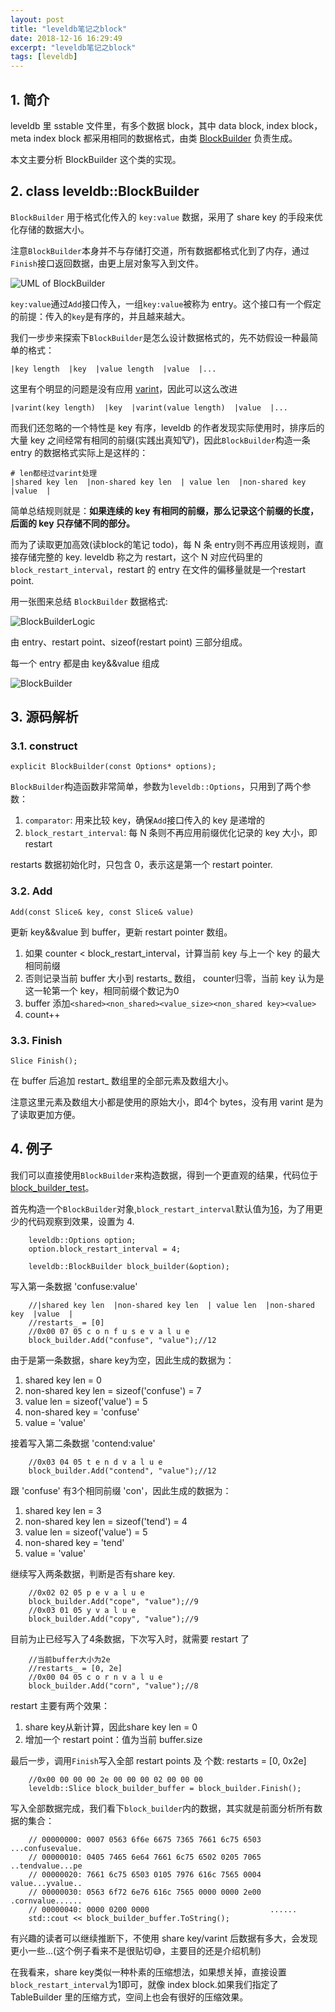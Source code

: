 ```yaml
---
layout: post
title: "leveldb笔记之block"
date: 2018-12-16 16:29:49
excerpt: "leveldb笔记之block"
tags: [leveldb]
---
```


## 1. 简介

leveldb 里 sstable 文件里，有多个数据 block，其中 data block, index block， meta index block 都采用相同的数据格式，由类 [BlockBuilder](https://github.com/yingshin/leveldb_more_annotation/blob/master/table/block_builder.h) 负责生成。

本文主要分析 BlockBuilder 这个类的实现。

## 2. class leveldb::BlockBuilder

`BlockBuilder` 用于格式化传入的 `key:value` 数据，采用了 share key 的手段来优化存储的数据大小。

注意`BlockBuilder`本身并不与存储打交道，所有数据都格式化到了内存，通过`Finish`接口返回数据，由更上层对象写入到文件。

![UML of BlockBuilder](/assets/images/leveldb/block_builder_uml.png)

`key:value`通过`Add`接口传入，一组`key:value`被称为 entry。这个接口有一个假定的前提：传入的`key`是有序的，并且越来越大。

我们一步步来探索下`BlockBuilder`是怎么设计数据格式的，先不妨假设一种最简单的格式：

```
|key length  |key  |value length  |value  |...
```

这里有个明显的问题是没有应用 [varint](https://izualzhy.cn/protobuf-encode-varint-and-zigzag)，因此可以这么改进

```
|varint(key length)  |key  |varint(value length)  |value  |...
```

而我们还忽略的一个特性是 key 有序，leveldb 的作者发现实际使用时，排序后的大量 key 之间经常有相同的前缀(实践出真知🐮)，因此`BlockBuilder`构造一条 entry 的数据格式实际上是这样的：

```
# len都经过varint处理
|shared key len  |non-shared key len  | value len  |non-shared key  |value  |
```

简单总结规则就是：**如果连续的 key 有相同的前缀，那么记录这个前缀的长度，后面的 key 只存储不同的部分。**

而为了读取更加高效(读block的笔记 todo)，每 N 条 entry则不再应用该规则，直接存储完整的 key. leveldb 称之为 restart，这个 N 对应代码里的`block_restart_interval`，restart 的 entry 在文件的偏移量就是一个restart point.

用一张图来总结 `BlockBuilder` 数据格式:

![BlockBuilderLogic](/assets/images/leveldb/block_builder_logic.png)

由 entry、restart point、sizeof(restart point) 三部分组成。

每一个 entry 都是由 key&&value 组成

![BlockBuilder](/assets/images/leveldb/block_builder.png)

## 3. 源码解析

### 3.1. construct

```
explicit BlockBuilder(const Options* options);
```

`BlockBuilder`构造函数非常简单，参数为`leveldb::Options`，只用到了两个参数：
1. `comparator`: 用来比较 key，确保`Add`接口传入的 key 是递增的  
2. `block_restart_interval`: 每 N 条则不再应用前缀优化记录的 key 大小，即 restart  

restarts 数据初始化时，只包含 0，表示这是第一个 restart pointer.

### 3.2. Add

```
Add(const Slice& key, const Slice& value)
```

更新 key&&value 到 buffer，更新 restart pointer 数组。

1. 如果 counter < block_restart_interval，计算当前 key 与上一个 key 的最大相同前缀  
2. 否则记录当前 buffer 大小到 restarts_ 数组， counter归零，当前 key 认为是这一轮第一个 key，相同前缀个数记为0  
3. buffer 添加`<shared><non_shared><value_size><non_shared key><value>`  
4. count++  

### 3.3. Finish

```
Slice Finish();
```

在 buffer 后追加 restart_ 数组里的全部元素及数组大小。

注意这里元素及数组大小都是使用的原始大小，即4个 bytes，没有用 varint 是为了读取更加方便。

## 4. 例子

我们可以直接使用`BlockBuilder`来构造数据，得到一个更直观的结果，代码位于 [block_builder_test](https://github.com/yingshin/leveldb_more_annotation/blob/master/my_test/block_builder_test.cpp)。

首先构造一个`BlockBuilder`对象,`block_restart_interval`默认值为[16](https://github.com/yingshin/leveldb_more_annotation/blob/master/util/options.cc)，为了用更少的代码观察到效果，设置为 4.

```
    leveldb::Options option;
    option.block_restart_interval = 4;

    leveldb::BlockBuilder block_builder(&option);
```

写入第一条数据 'confuse:value'

```
    //|shared key len  |non-shared key len  | value len  |non-shared key  |value  |
    //restarts_ = [0]
    //0x00 07 05 c o n f u s e v a l u e
    block_builder.Add("confuse", "value");//12
```

由于是第一条数据，share key为空，因此生成的数据为：

1. shared key len = 0  
2. non-shared key len = sizeof('confuse') = 7  
3. value len = sizeof('value') = 5  
4. non-shared key = 'confuse'  
5. value = 'value'  


接着写入第二条数据 'contend:value'

```
    //0x03 04 05 t e n d v a l u e
    block_builder.Add("contend", "value");//12
```

跟 'confuse' 有3个相同前缀 'con'，因此生成的数据为：

1. shared key len = 3  
2. non-shared key len = sizeof('tend') = 4  
3. value len = sizeof('value') = 5  
4. non-shared key = 'tend'  
5. value = 'value'  

继续写入两条数据，判断是否有share key.

```
    //0x02 02 05 p e v a l u e
    block_builder.Add("cope", "value");//9
    //0x03 01 05 y v a l u e
    block_builder.Add("copy", "value");//9
```

目前为止已经写入了4条数据，下次写入时，就需要 restart 了

```
    //当前buffer大小为2e
    //restarts_ = [0, 2e]
    //0x00 04 05 c o r n v a l u e
    block_builder.Add("corn", "value");//8
```

restart 主要有两个效果：
1. share key从新计算，因此share key len = 0  
2. 增加一个 restart point：值为当前 buffer.size  

最后一步，调用`Finish`写入全部 restart points 及 个数: restarts = [0, 0x2e]

```
    //0x00 00 00 00 2e 00 00 00 02 00 00 00
    leveldb::Slice block_builder_buffer = block_builder.Finish();
```

写入全部数据完成，我们看下`block_builder`内的数据，其实就是前面分析所有数据的集合：

```
    // 00000000: 0007 0563 6f6e 6675 7365 7661 6c75 6503  ...confusevalue.
    // 00000010: 0405 7465 6e64 7661 6c75 6502 0205 7065  ..tendvalue...pe
    // 00000020: 7661 6c75 6503 0105 7976 616c 7565 0004  value...yvalue..
    // 00000030: 0563 6f72 6e76 616c 7565 0000 0000 2e00  .cornvalue......
    // 00000040: 0000 0200 0000                           ......
    std::cout << block_builder_buffer.ToString();
```

有兴趣的读者可以继续推断下，不使用 share key/varint 后数据有多大，会发现更小一些...(这个例子看来不是很贴切😅，主要目的还是介绍机制)

在我看来，share key类似一种朴素的压缩想法，如果想关掉，直接设置`block_restart_interval`为1即可，就像 index block.如果我们指定了 TableBuilder 里的压缩方式，空间上也会有很好的压缩效果。

